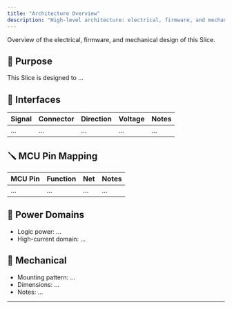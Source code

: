 ```yaml
---
title: "Architecture Overview"
description: "High-level architecture: electrical, firmware, and mechanical design notes."
---
```


Overview of the electrical, firmware, and mechanical design of this Slice.

## 🧠 Purpose

<!-- Briefly describe the function of the Slice -->

This Slice is designed to ...

## 🔌 Interfaces

| Signal | Connector | Direction | Voltage | Notes |
| ------ | --------- | --------- | ------- | ----- |
| ...    | ...       | ...       | ...     | ...   |

## 🪛 MCU Pin Mapping

| MCU Pin | Function | Net | Notes |
| ------- | -------- | --- | ----- |
| ...     | ...      | ... | ...   |

## 🔋 Power Domains

- Logic power: ...
- High-current domain: ...

## 🧩 Mechanical

- Mounting pattern: ...
- Dimensions: ...
- Notes: ...

---

<!-- Optional: Add block diagrams or images under docs/assets/ -->
